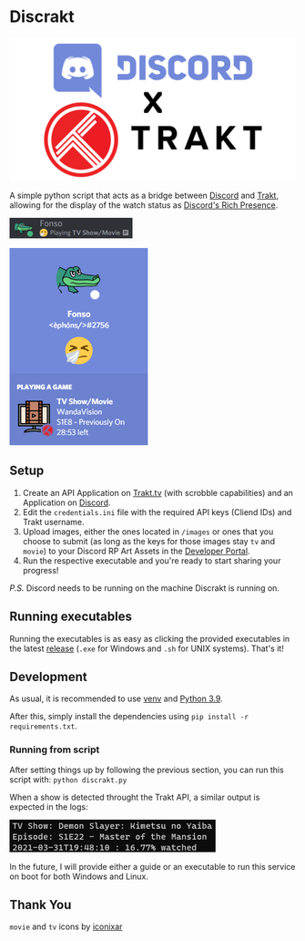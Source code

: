 # Discrakt

![Discrakt](./images/demo/discrakt.png)

A simple python script that acts as a bridge between [Discord](https://discord.com/) and [Trakt](https://trakt.tv), allowing for the display of the watch status as [Discord's Rich Presence](https://discord.com/rich-presence).

![User Status](./images/demo/member-list.png)

![Rich Presence](./images/demo/profile-status.png)

## Setup

1. Create an API Application on [Trakt.tv](https://trakt.tv/oauth/applications/new) (with scrobble capabilities) and an Application on [Discord](https://discord.com/developers/applications).
2. Edit the `credentials.ini` file with the required API keys (Cliend IDs) and Trakt username.
3. Upload images, either the ones located in `/images` or ones that you choose to submit (as long as the keys for those images stay `tv` and `movie`) to your Discord RP Art Assets in the [Developer Portal](https://discord.com/developers).
4. Run the respective executable and you're ready to start sharing your progress!

*P.S.* Discord needs to be running on the machine Discrakt is running on. 

## Running executables

Running the executables is as easy as clicking the provided executables in the latest [release](https://github.com/afonsojramos/discrakt/releases) (`.exe` for Windows and `.sh` for UNIX systems). That's it!

## Development

As usual, it is recommended to use [venv](https://docs.python.org/3/library/venv.html) and [Python 3.9](https://www.python.org/). 

After this, simply install the dependencies using `pip install -r requirements.txt`.

### Running from script

After setting things up by following the previous section, you can run this script with: `python discrakt.py`

When a show is detected throught the Trakt API, a similar output is expected in the logs:

![Console](./images/demo/console.png)

In the future, I will provide either a guide or an executable to run this service on boot for both Windows and Linux.

## Thank You

`movie` and `tv` icons by [iconixar](https://www.flaticon.com/authors/iconixar)
